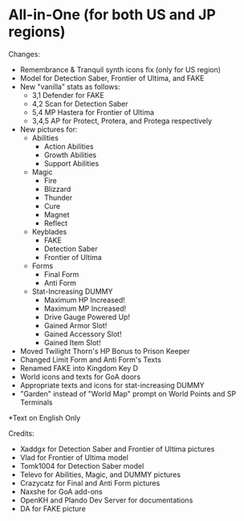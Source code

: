 # All-in-One (for both US and JP regions)

Changes:
- Remembrance & Tranquil synth icons fix (only for US region)
- Model for Detection Saber, Frontier of Ultima, and FAKE
- New "vanilla" stats as follows:
  - 3,1 Defender for FAKE
  - 4,2 Scan for Detection Saber
  - 5,4 MP Hastera for Frontier of Ultima
  - 3,4,5 AP for Protect, Protera, and Protega respectively
- New pictures for:
  - Abilities
    - Action Abilities
    - Growth Abilities
    - Support Abilities
  - Magic
    - Fire
    - Blizzard
    - Thunder
    - Cure
    - Magnet
    - Reflect
  - Keyblades
    - FAKE
    - Detection Saber
    - Frontier of Ultima
  - Forms
    - Final Form
    - Anti Form
  - Stat-Increasing DUMMY
    - Maximum HP Increased!
    - Maximum MP Increased!
    - Drive Gauge Powered Up!
    - Gained Armor Slot!
    - Gained Accessory Slot!
    - Gained Item Slot!
- Moved Twilight Thorn's HP Bonus to Prison Keeper
- Changed Limit Form and Anti Form's Texts
- Renamed FAKE into Kingdom Key D
- World icons and texts for GoA doors
- Appropriate texts and icons for stat-increasing DUMMY
- "Garden" instead of "World Map" prompt on World Points and SP Terminals

*Text on English Only

Credits:
- Xaddgx for Detection Saber and Frontier of Ultima pictures
- Vlad for Frontier of Ultima model
- Tomk1004 for Detection Saber model
- Televo for Abilities, Magic, and DUMMY pictures
- Crazycatz for Final and Anti Form pictures
- Naxshe for GoA add-ons
- OpenKH and Plando Dev Server for documentations
- DA for FAKE picture
